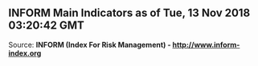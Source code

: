 ## INFORM Main Indicators as of Tue, 13 Nov 2018 03:20:42 GMT

Source: **INFORM (Index For Risk Management) - http://www.inform-index.org**